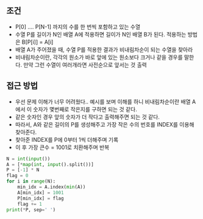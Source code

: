 
## 조건

- P[0] .... P[N-1] 까지의 수를 한 번씩 포함하고 있는 수열
- 수열 P를 길이가 N인 배열 A에 적용하면 길이가 N인 배열 B가 된다. 적용하는 방법은 B[P[i]] = A[i]
- 배열 A가 주어졌을 때, 수열 P를 적용한 결과가 비내림차순이 되는 수열을 찾아라
- 비내림차순이란, 각각의 원소가 바로 앞에 있는 원소보다 크거나 같을 경우를 말한다. 만약 그런 수열이 여러개라면 사전순으로 앞서는 것 출력



## 접근 방법

- 우선 문제 이해가 너무 어려웠다.. 예시를 보며 이해를 하니 비내림차순이란 배열 A에서 이 숫자가 몇번째로 작은지를 구하면 되는 것 같다.
- 같은 숫자인 경우 앞의 숫자가 더 작다고 출력해주면 되는 것 같다.
- 따라서, A와 같은 길이의 P를 생성해주고 가장 작은 수의 번호를 INDEX를 이용해 찾아준다.
- 찾아준 INDEX를 P에 0부터 1씩 더해주며 기록
- 이 후 가장 큰수 = 1001로 치환해주며 반복

```python
N = int(input())
A = [*map(int, input().split())]
P = [-1] * N
flag = 0
for i in range(N):
    min_idx = A.index(min(A))
    A[min_idx] = 1001
    P[min_idx] = flag
    flag += 1
print(*P, sep=' ')
```